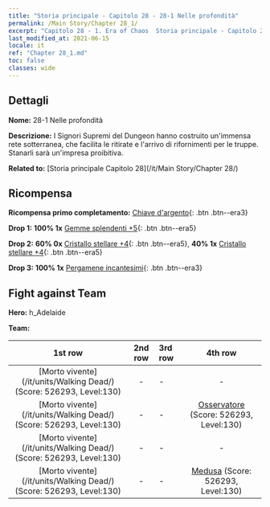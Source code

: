 ```yaml
---
title: "Storia principale - Capitolo 28 - 28-1 Nelle profondità"
permalink: /Main Story/Chapter 28_1/
excerpt: "Capitolo 28 - 1. Era of Chaos  Storia principale - Capitolo 28_1. 28-1 Nelle profondità"
last_modified_at: 2021-06-15
locale: it
ref: "Chapter 28_1.md"
toc: false
classes: wide
---
```


## Dettagli

 **Nome:** 28-1 Nelle profondità

 **Descrizione:** I Signori Supremi del Dungeon hanno costruito un'immensa rete sotterranea, che facilita le ritirate e l'arrivo di rifornimenti per le truppe. Stanarli sarà un'impresa proibitiva.

 **Related to:** [Storia principale Capitolo 28](/it/Main Story/Chapter 28/)

## Ricompensa

 **Ricompensa primo completamento:** [Chiave d'argento](/ItemsIT/con_693/){: .btn .btn--era3}

 **Drop 1:** **100% 1x** [Gemme splendenti +5](/ItemsIT/mat_100/){: .btn .btn--era5}

 **Drop 2:** **60% 0x** [Cristallo stellare +4](/ItemsIT/mat_94/){: .btn .btn--era5}, **40% 1x** [Cristallo stellare +4](/ItemsIT/mat_94/){: .btn .btn--era5}

 **Drop 3:** **100% 1x** [Pergamene incantesimi](/ItemsIT/con_694/){: .btn .btn--era3}


## Fight against Team
 **Hero:** h_Adelaide

 **Team:**


  | 1st row | 2nd row | 3rd row | 4th row |
  |:----:|:----:|:----|:----:|
  | [Morto vivente](/it/units/Walking Dead/) (Score: 526293, Level:130)  | - | - | - |
  | [Morto vivente](/it/units/Walking Dead/) (Score: 526293, Level:130)  | - | - | [Osservatore](/it/units/Beholder/) (Score: 526293, Level:130)  |
  | [Morto vivente](/it/units/Walking Dead/) (Score: 526293, Level:130)  | - | - | - |
  | [Morto vivente](/it/units/Walking Dead/) (Score: 526293, Level:130)  | - | - | [Medusa](/it/units/Medusa/) (Score: 526293, Level:130)  |


